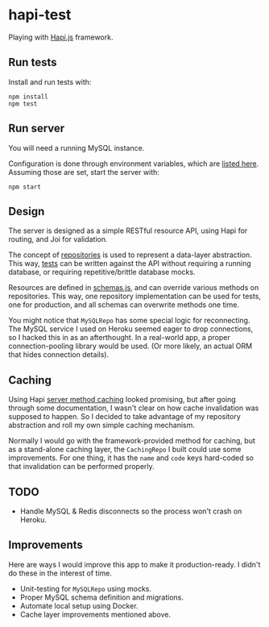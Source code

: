 # hapi-test

Playing with [Hapi.js](http://hapijs.com/) framework.

## Run tests

Install and run tests with:

```
npm install
npm test
```

## Run server

You will need a running MySQL instance.

Configuration is done through environment variables, which
are [listed here](./lib/config.js). Assuming those are set,
start the server with:

```
npm start
```

## Design

The server is designed as a simple RESTful resource API,
using Hapi for routing, and Joi for validation.

The concept of [repositories](./lib/repos) is used to represent
a data-layer abstraction. This way, [tests](./test/server-test.js)
can be written against the API without requiring a running database,
or requiring repetitive/brittle database mocks.

Resources are defined in [schemas.js](./lib/schemas.js),
and can override various methods on repositories. This way, one
repository implementation can be used for tests, one for
production, and all schemas can overwrite methods one time.

You might notice that `MySQLRepo` has some special logic for
reconnecting. The MySQL service I used on Heroku seemed eager to
drop connections, so I hacked this in as an afterthought. In a
real-world app, a proper connection-pooling library would be used.
(Or more likely, an actual ORM that hides connection details).

## Caching

Using Hapi [server method caching](http://hapijs.com/tutorials/caching#server-methods)
looked promising, but after going through some documentation, I
wasn't clear on how cache invalidation was supposed to happen. So
I decided to take advantage of my repository abstraction and roll
my own simple caching mechanism.

Normally I would go with the framework-provided method for caching,
but as a stand-alone caching layer, the `CachingRepo` I built could
use some improvements. For one thing, it has the `name` and `code`
keys hard-coded so that invalidation can be performed properly.

## TODO

 * Handle MySQL & Redis disconnects so the process won't crash
   on Heroku.

## Improvements

Here are ways I would improve this app to make it production-ready.
I didn't do these in the interest of time.

 * Unit-testing for `MySQLRepo` using mocks.
 * Proper MySQL schema definition and migrations.
 * Automate local setup using Docker.
 * Cache layer improvements mentioned above.
